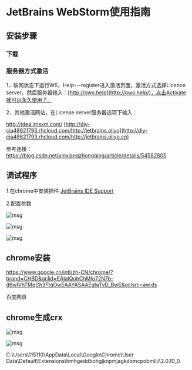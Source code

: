 # JetBrains WebStorm使用指南

## 安装步骤

### 下载



### 服务器方式激活

1、联网状态下运行WS，Help---register进入激活页面，激活方式选择Licence server，然后服务器输入：[http://owo.help](http://owo.help/)，点击Activate就可以永久使用了。

2、其他激活网站，在License server服务器选项下输入：

http://idea.imsxm.com/
[http://diy-cia48621793.rhcloud.com/http://jetbrains.oliyo](http://diy-cia48621793.rhcloud.com/http://jetbrains.oliyo.cn)

参考连接：https://blog.csdn.net/yinxiangzhongqing/article/details/54582805

## 调试程序

1.在chrome中安装插件 [JetBrains IDE Support](https://chrome.google.com/webstore/detail/jetbrains-ide-support/hmhgeddbohgjknpmjagkdomcpobmllji)

2.配置参数

![msg](D:\Users\115110\Desktop\chrome调试工具\imgs\config-1.png)

![msg](D:\Users\115110\Desktop\chrome调试工具\imgs\config-2.png)

![msg](D:\Users\115110\Desktop\chrome调试工具\imgs\config-3.png)

## chrome安装

https://www.google.cn/intl/zh-CN/chrome/?brand=CHBD&gclid=EAIaIQobChMIo72N7b-d6wIVhTMqCh3FtgOwEAAYASAAEgIqTvD_BwE&gclsrc=aw.ds

百度网盘



## chrome生成crx

![msg](D:\Users\115110\Desktop\chrome调试工具\imgs\chrome-ex01.png)

![msg](D:\Users\115110\Desktop\chrome调试工具\imgs\chrome-ex02.png)

C:\Users\115110\AppData\Local\Google\Chrome\User Data\Default\Extensions\hmhgeddbohgjknpmjagkdomcpobmllji\2.0.10_0